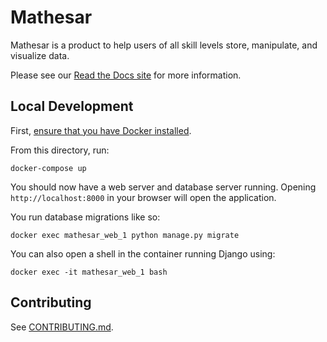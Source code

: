 # Mathesar

Mathesar is a product to help users of all skill levels store, manipulate, and visualize data.

Please see our [Read the Docs site](https://mathesar.readthedocs.io/) for more information.

## Local Development

First, [ensure that you have Docker installed](https://docs.docker.com/get-docker/).

From this directory, run:
```
docker-compose up
```
You should now have a web server and database server running. Opening `http://localhost:8000` in your browser will open the application.

You run database migrations like so:
```
docker exec mathesar_web_1 python manage.py migrate
```
You can also open a shell in the container running Django using:
```
docker exec -it mathesar_web_1 bash
```

## Contributing

See [CONTRIBUTING.md](CONTRIBUTING.md).
